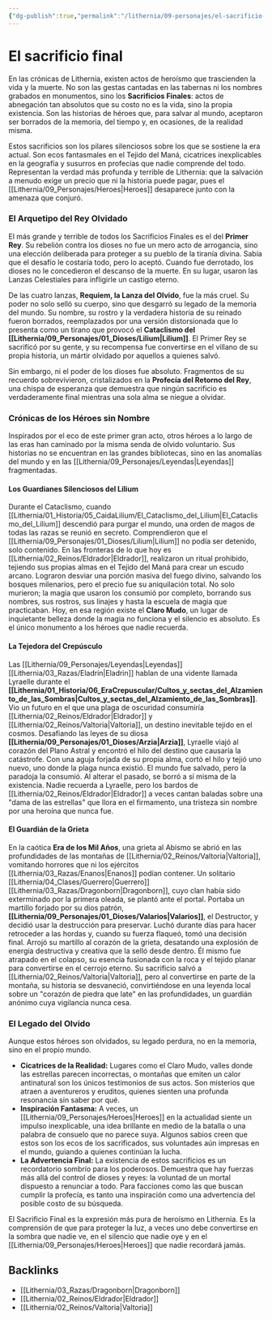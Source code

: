 ```yaml
---
{"dg-publish":true,"permalink":"/lithernia/09-personajes/el-sacrificio-final/","title":"El sacrificio final","tags":["lithernia","concepto","lore"]}
---
```


# El sacrificio final

En las crónicas de Lithernia, existen actos de heroísmo que trascienden la vida y la muerte. No son las gestas cantadas en las tabernas ni los nombres grabados en monumentos, sino los **Sacrificios Finales**: actos de abnegación tan absolutos que su costo no es la vida, sino la propia existencia. Son las historias de héroes que, para salvar al mundo, aceptaron ser borrados de la memoria, del tiempo y, en ocasiones, de la realidad misma.

Estos sacrificios son los pilares silenciosos sobre los que se sostiene la era actual. Son ecos fantasmales en el Tejido del Maná, cicatrices inexplicables en la geografía y susurros en profecías que nadie comprende del todo. Representan la verdad más profunda y terrible de Lithernia: que la salvación a menudo exige un precio que ni la historia puede pagar, pues el [[Lithernia/09_Personajes/Heroes\|Heroes]] desaparece junto con la amenaza que conjuró.

### El Arquetipo del Rey Olvidado

El más grande y terrible de todos los Sacrificios Finales es el del **Primer Rey**. Su rebelión contra los dioses no fue un mero acto de arrogancia, sino una elección deliberada para proteger a su pueblo de la tiranía divina. Sabía que el desafío le costaría todo, pero lo aceptó. Cuando fue derrotado, los dioses no le concedieron el descanso de la muerte. En su lugar, usaron las Lanzas Celestiales para infligirle un castigo eterno.

De las cuatro lanzas, **Requiem, la Lanza del Olvido**, fue la más cruel. Su poder no solo selló su cuerpo, sino que desgarró su legado de la memoria del mundo. Su nombre, su rostro y la verdadera historia de su reinado fueron borrados, reemplazados por una versión distorsionada que lo presenta como un tirano que provocó el **Cataclismo del [[Lithernia/09_Personajes/01_Dioses/Lilium\|Lilium]]**. El Primer Rey se sacrificó por su gente, y su recompensa fue convertirse en el villano de su propia historia, un mártir olvidado por aquellos a quienes salvó.

Sin embargo, ni el poder de los dioses fue absoluto. Fragmentos de su recuerdo sobrevivieron, cristalizados en la **Profecía del Retorno del Rey**, una chispa de esperanza que demuestra que ningún sacrificio es verdaderamente final mientras una sola alma se niegue a olvidar.

### Crónicas de los Héroes sin Nombre

Inspirados por el eco de este primer gran acto, otros héroes a lo largo de las eras han caminado por la misma senda de olvido voluntario. Sus historias no se encuentran en las grandes bibliotecas, sino en las anomalías del mundo y en las [[Lithernia/09_Personajes/Leyendas\|Leyendas]] fragmentadas.

#### Los Guardianes Silenciosos del Lilium

Durante el Cataclismo, cuando [[Lithernia/01_Historia/05_CaidaLilium/El_Cataclismo_del_Lilium\|El_Cataclismo_del_Lilium]] descendió para purgar el mundo, una orden de magos de todas las razas se reunió en secreto. Comprendieron que el [[Lithernia/09_Personajes/01_Dioses/Lilium\|Lilium]] no podía ser detenido, solo contenido. En las fronteras de lo que hoy es [[Lithernia/02_Reinos/Eldrador\|Eldrador]], realizaron un ritual prohibido, tejiendo sus propias almas en el Tejido del Maná para crear un escudo arcano. Lograron desviar una porción masiva del fuego divino, salvando los bosques milenarios, pero el precio fue su aniquilación total. No solo murieron; la magia que usaron los consumió por completo, borrando sus nombres, sus rostros, sus linajes y hasta la escuela de magia que practicaban. Hoy, en esa región existe el **Claro Mudo**, un lugar de inquietante belleza donde la magia no funciona y el silencio es absoluto. Es el único monumento a los héroes que nadie recuerda.

#### La Tejedora del Crepúsculo

Las [[Lithernia/09_Personajes/Leyendas\|Leyendas]] [[Lithernia/03_Razas/Eladrin\|Eladrin]] hablan de una vidente llamada Lyraelle durante el **[[Lithernia/01_Historia/06_EraCrepuscular/Cultos_y_sectas_del_Alzamiento_de_las_Sombras\|Cultos_y_sectas_del_Alzamiento_de_las_Sombras]]**. Vio un futuro en el que una plaga de oscuridad consumiría [[Lithernia/02_Reinos/Eldrador\|Eldrador]] y [[Lithernia/02_Reinos/Valtoria\|Valtoria]], un destino inevitable tejido en el cosmos. Desafiando las leyes de su diosa **[[Lithernia/09_Personajes/01_Dioses/Arzia\|Arzia]]**, Lyraelle viajó al corazón del Plano Astral y encontró el hilo del destino que causaría la catástrofe. Con una aguja forjada de su propia alma, cortó el hilo y tejió uno nuevo, uno donde la plaga nunca existió. El mundo fue salvado, pero la paradoja la consumió. Al alterar el pasado, se borró a sí misma de la existencia. Nadie recuerda a Lyraelle, pero los bardos de [[Lithernia/02_Reinos/Eldrador\|Eldrador]] a veces cantan baladas sobre una "dama de las estrellas" que llora en el firmamento, una tristeza sin nombre por una heroína que nunca fue.

#### El Guardián de la Grieta

En la caótica **Era de los Mil Años**, una grieta al Abismo se abrió en las profundidades de las montañas de [[Lithernia/02_Reinos/Valtoria\|Valtoria]], vomitando horrores que ni los ejércitos [[Lithernia/03_Razas/Enanos\|Enanos]] podían contener. Un solitario [[Lithernia/04_Clases/Guerrero\|Guerrero]] [[Lithernia/03_Razas/Dragonborn\|Dragonborn]], cuyo clan había sido exterminado por la primera oleada, se plantó ante el portal. Portaba un martillo forjado por su dios patrón, **[[Lithernia/09_Personajes/01_Dioses/Valarios\|Valarios]]**, el Destructor, y decidió usar la destrucción para preservar. Luchó durante días para hacer retroceder a las hordas y, cuando su fuerza flaqueó, tomó una decisión final. Arrojó su martillo al corazón de la grieta, desatando una explosión de energía destructiva y creativa que la selló desde dentro. Él mismo fue atrapado en el colapso, su esencia fusionada con la roca y el tejido planar para convertirse en el cerrojo eterno. Su sacrificio salvó a [[Lithernia/02_Reinos/Valtoria\|Valtoria]], pero al convertirse en parte de la montaña, su historia se desvaneció, convirtiéndose en una leyenda local sobre un "corazón de piedra que late" en las profundidades, un guardián anónimo cuya vigilancia nunca cesa.

### El Legado del Olvido

Aunque estos héroes son olvidados, su legado perdura, no en la memoria, sino en el propio mundo.

*   **Cicatrices de la Realidad:** Lugares como el Claro Mudo, valles donde las estrellas parecen incorrectas, o montañas que emiten un calor antinatural son los únicos testimonios de sus actos. Son misterios que atraen a aventureros y eruditos, quienes sienten una profunda resonancia sin saber por qué.
*   **Inspiración Fantasma:** A veces, un [[Lithernia/09_Personajes/Heroes\|Heroes]] en la actualidad siente un impulso inexplicable, una idea brillante en medio de la batalla o una palabra de consuelo que no parece suya. Algunos sabios creen que estos son los ecos de los sacrificados, sus voluntades aún impresas en el mundo, guiando a quienes continúan la lucha.
*   **La Advertencia Final:** La existencia de estos sacrificios es un recordatorio sombrío para los poderosos. Demuestra que hay fuerzas más allá del control de dioses y reyes: la voluntad de un mortal dispuesto a renunciar a todo. Para facciones como las que buscan cumplir la profecía, es tanto una inspiración como una advertencia del posible costo de su búsqueda.

El Sacrificio Final es la expresión más pura de heroísmo en Lithernia. Es la comprensión de que para proteger la luz, a veces uno debe convertirse en la sombra que nadie ve, en el silencio que nadie oye y en el [[Lithernia/09_Personajes/Heroes\|Heroes]] que nadie recordará jamás.

## Backlinks
- [[Lithernia/03_Razas/Dragonborn\|Dragonborn]]
- [[Lithernia/02_Reinos/Eldrador\|Eldrador]]
- [[Lithernia/02_Reinos/Valtoria\|Valtoria]]
